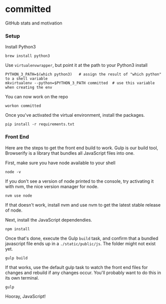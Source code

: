 # committed
GitHub stats and motivation

### Setup

Install Python3

```
brew install python3
```

Use `virtualenvwrapper`, but point it at the path to your Python3 install

```
PYTHON_3_PATH=$(which python3)   # assign the result of "which python" to a shell variable
mkvirtualenv --python=$PYTHON_3_PATH committed  # use this variable when creating the env
```

You can now work on the repo

```
workon committed
```

Once you've activated the virtual environment, install the packages.


```
pip install -r requirements.txt
```

### Front End

Here are the steps to get the front end build to work. Gulp is our build tool, Browserify is
a library that bundles all JavaScript files into one.

First, make sure you have node available to your shell

```
node -v
```

If you don't see a version of node printed to the console, try activating it with nvm, the
nice version manager for node.

```
nvm use node
```

If that doesn't work, install nvm and use nvm to get the latest stable release of node.

Next, install the JavaScript dependendies.

```
npm install
```

Once that's done, execute the Gulp `build` task, and confirm that a bundled javascript file
ends up in a `./static/public/js`. The folder might not exist yet.

```
gulp build
```

If that works, use the default gulp task to watch the front end files for changes and 
rebuild if any changes occur. You'll probably want to do this in its own terminal.

```
gulp
```

Hooray, JavaScript!


